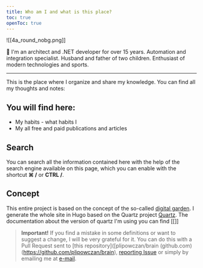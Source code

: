 ```yaml
---
title: Who am I and what is this place?
toc: true
openToc: true
---
```


![[4a_round_nobg.png]]

👋 I'm an architect and .NET developer for over 15 years. Automation and integration specialist. Husband and father of two children. Enthusiast of modern technologies and sports.

---
This is the place where I organize and share my knowledge. You can find all my thoughts and notes:

## You will find here:
* My habits - what habits I
* My all free and paid publications and articles

## Search

You can search all the information contained here with the help of the search engine available on this page, which you can enable with the shortcut **⌘ /** or **CTRL /**.

## Concept

This entire project is based on the concept of the so-called [digital garden](https://joelhooks.com/digital-garden). I generate the whole site in Hugo based on the Quartz project [Quartz](https://quartz.jzhao.xyz/). The documentation about the version of quartz I'm using you can find [[]]

> **Important!** If you find a mistake in some definitions or want to suggest a change, I will be very grateful for it. You can do this with a Pull Request sent to [this repository]([plipowczan/brain (github.com)(https://github.com/plipowczan/brain), [reporting Issue](https://github.com/plipowczan/brain/issues/new) or simply by emailing me at [e-mail](mailto:pawel@lipowczan.pl).